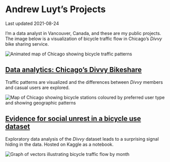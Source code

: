 Andrew Luyt’s Projects
================
Last updated 2021-08-24

I’m a data analyst in Vancouver, Canada, and these are my public
projects. The image below is a visualization of bicycle traffic flow in
Chicago’s *Divvy* bike sharing service.

![Animated map of Chicago showing bicycle traffic
patterns](https://andrewluyt.github.io/divvy-bikeshare/analysis-report_files/figure-gfm/all%20traffic%20flow%20mapped%20fine%20detail%20zoomed-1.gif)

## [Data analytics: Chicago’s Divvy Bikeshare](https://andrewluyt.github.io/divvy-bikeshare/)

Traffic patterns are visualized and the differences between *Divvy*
members and casual users are explored.

![Map of Chicago showing bicycle stations coloured by preferred user
type and showing geographic
patterns](https://andrewluyt.github.io/divvy-bikeshare/analysis-report_files/figure-gfm/member%20vs%20casual%20usage%20map%20over%2070-1.png)

## [Evidence for social unrest in a bicycle use dataset](https://www.kaggle.com/andyinverted/evidence-for-social-unrest-in-bicycle-usage-data)

Exploratory data analysis of the *Divvy* dataset leads to a surprising
signal hiding in the data. Hosted on Kaggle as a notebook.

![Graph of vectors illustrating bicycle traffic flow by
month](./img/unrest.png)
